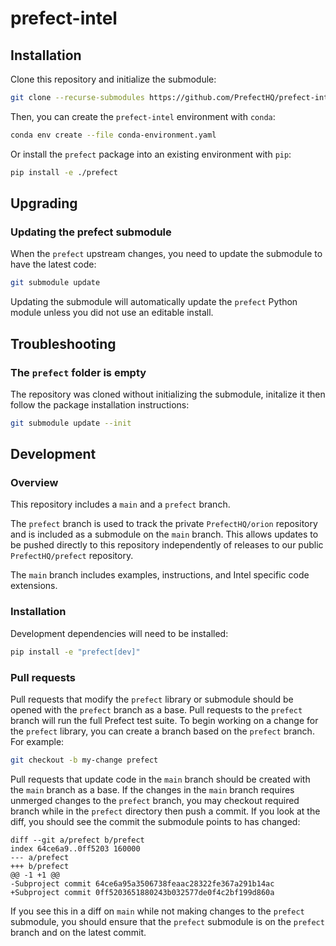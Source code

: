 # prefect-intel


## Installation

Clone this repository and initialize the submodule:

```bash
git clone --recurse-submodules https://github.com/PrefectHQ/prefect-intel.git
```

Then, you can create the `prefect-intel` environment with `conda`:

```bash
conda env create --file conda-environment.yaml
```

Or install the `prefect` package into an existing environment with `pip`:

```bash
pip install -e ./prefect
```

## Upgrading

### Updating the prefect submodule

When the `prefect` upstream changes, you need to update the submodule to have the latest code:

```bash
git submodule update
```

Updating the submodule will automatically update the `prefect` Python module unless you did not use an editable install.

## Troubleshooting

### The `prefect` folder is empty

The repository was cloned without initializing the submodule, initalize it then follow the package installation instructions:

```bash
git submodule update --init
```

## Development

### Overview

This repository includes a `main` and a `prefect` branch. 

The `prefect` branch is used to track the private `PrefectHQ/orion` repository and is included as a submodule on the `main` branch. This allows updates to be pushed directly to this repository independently of releases to our public `PrefectHQ/prefect` repository.

The `main` branch includes examples, instructions, and Intel specific code extensions.

### Installation

Development dependencies will need to be installed:

```bash
pip install -e "prefect[dev]"
```

### Pull requests

Pull requests that modify the `prefect` library or submodule should be opened with the `prefect` branch as a base. Pull requests to the `prefect` branch will run the full Prefect test suite. To begin working on a change for the `prefect` library, you can create a branch based on the `prefect` branch. For example:

```bash
git checkout -b my-change prefect
```

Pull requests that update code in the `main` branch should be created with the `main` branch as a base. If the changes in the `main` branch requires unmerged changes to the `prefect` branch, you may checkout required branch while in the `prefect` directory then push a commit. If you look at the diff, you should see the commit the submodule points to has changed:

```
diff --git a/prefect b/prefect
index 64ce6a9..0ff5203 160000
--- a/prefect
+++ b/prefect
@@ -1 +1 @@
-Subproject commit 64ce6a95a3506738feaac28322fe367a291b14ac
+Subproject commit 0ff5203651880243b032577de0f4c2bf199d860a
```

If you see this in a diff on `main` while not making changes to the `prefect` submodule, you should ensure that the `prefect` submodule is on the `prefect` branch and on the latest commit.